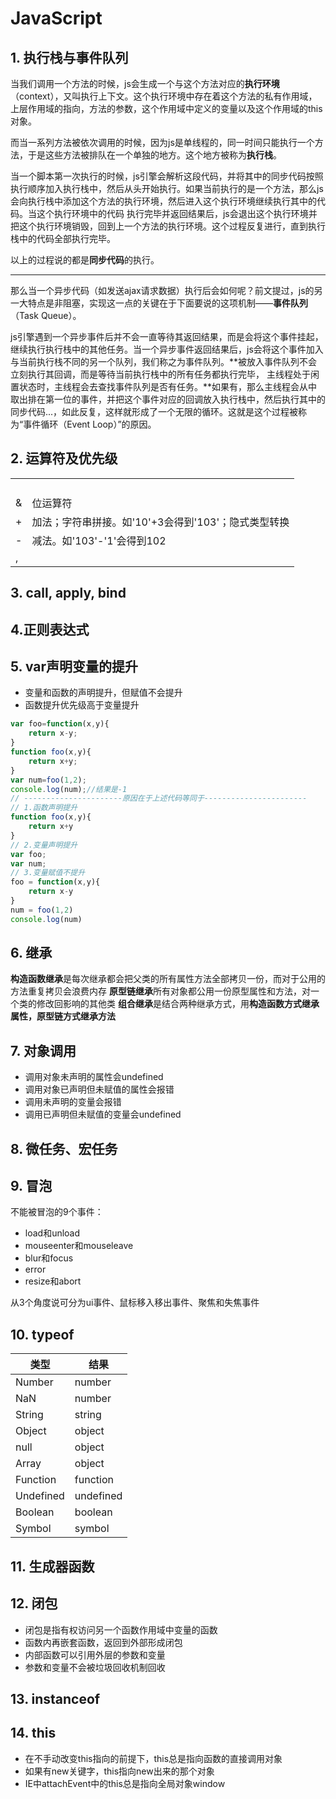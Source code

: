 # JavaScript

## 1. 执行栈与事件队列

当我们调用一个方法的时候，js会生成一个与这个方法对应的**执行环境**（context），又叫执行上下文。这个执行环境中存在着这个方法的私有作用域，上层作用域的指向，方法的参数，这个作用域中定义的变量以及这个作用域的this对象。

 而当一系列方法被依次调用的时候，因为js是单线程的，同一时间只能执行一个方法，于是这些方法被排队在一个单独的地方。这个地方被称为**执行栈**。

当一个脚本第一次执行的时候，js引擎会解析这段代码，并将其中的同步代码按照执行顺序加入执行栈中，然后从头开始执行。如果当前执行的是一个方法，那么js会向执行栈中添加这个方法的执行环境，然后进入这个执行环境继续执行其中的代码。当这个执行环境中的代码 执行完毕并返回结果后，js会退出这个执行环境并把这个执行环境销毁，回到上一个方法的执行环境。这个过程反复进行，直到执行栈中的代码全部执行完毕。

以上的过程说的都是**同步代码**的执行。

<hr>

那么当一个异步代码（如发送ajax请求数据）执行后会如何呢？前文提过，js的另一大特点是非阻塞，实现这一点的关键在于下面要说的这项机制——**事件队列**（Task Queue）。

js引擎遇到一个异步事件后并不会一直等待其返回结果，而是会将这个事件挂起，继续执行执行栈中的其他任务。当一个异步事件返回结果后，js会将这个事件加入与当前执行栈不同的另一个队列，我们称之为事件队列。**被放入事件队列不会立刻执行其回调，而是等待当前执行栈中的所有任务都执行完毕， 主线程处于闲置状态时，主线程会去查找事件队列是否有任务。**如果有，那么主线程会从中取出排在第一位的事件，并把这个事件对应的回调放入执行栈中，然后执行其中的同步代码...，如此反复，这样就形成了一个无限的循环。这就是这个过程被称为“事件循环（Event Loop）”的原因。

## 2. 运算符及优先级

|      |                                                     |
| ---- | --------------------------------------------------- |
|      |                                                     |
|      |                                                     |
|      |                                                     |
|      |                                                     |
| &    | 位运算符                                            |
| +    | 加法；字符串拼接。如'10'+3会得到'103'；隐式类型转换 |
| -    | 减法。如'103'-'1'会得到102                          |
| ,    |                                                     |



## 3. call, apply, bind



## 4.正则表达式



## 5. var声明变量的提升

- 变量和函数的声明提升，但赋值不会提升
- 函数提升优先级高于变量提升

```javascript
var foo=function(x,y){
    return x-y;
}
function foo(x,y){
    return x+y;
}
var num=foo(1,2);
console.log(num);//结果是-1
// ----------------------原因在于上述代码等同于-----------------------
// 1.函数声明提升
function foo(x,y){
    return x+y
}
// 2.变量声明提升
var foo;
var num;
// 3.变量赋值不提升
foo = function(x,y){
    return x-y
}
num = foo(1,2)
console.log(num)
```



## 6. 继承

**构造函数继承**是每次继承都会把父类的所有属性方法全部拷贝一份，而对于公用的方法重复拷贝会浪费内存
**原型链继承**所有对象都公用一份原型属性和方法，对一个类的修改回影响的其他类
**组合继承**是结合两种继承方式，用**构造函数方式继承属性，原型链方式继承方法**

## 7. 对象调用

- 调用对象未声明的属性会undefined
- 调用对象已声明但未赋值的属性会报错
- 调用未声明的变量会报错
- 调用已声明但未赋值的变量会undefined

## 8. 微任务、宏任务



## 9. 冒泡

不能被冒泡的9个事件：

- load和unload 
- mouseenter和mouseleave 
- blur和focus 
- error 
- resize和abort

从3个角度说可分为ui事件、鼠标移入移出事件、聚焦和失焦事件

## 10. typeof

| 类型      | 结果      |
| --------- | --------- |
| Number    | number    |
| NaN       | number    |
| String    | string    |
| Object    | object    |
| null      | object    |
| Array     | object    |
| Function  | function  |
| Undefined | undefined |
| Boolean   | boolean   |
| Symbol    | symbol    |

## 11. 生成器函数



## 12. 闭包

- 闭包是指有权访问另一个函数作用域中变量的函数
- 函数内再嵌套函数，返回到外部形成闭包
- 内部函数可以引用外层的参数和变量
- 参数和变量不会被垃圾回收机制回收

## 13. instanceof



## 14. this

- 在不手动改变this指向的前提下，this总是指向函数的直接调用对象
- 如果有new关键字，this指向new出来的那个对象
- IE中attachEvent中的this总是指向全局对象window